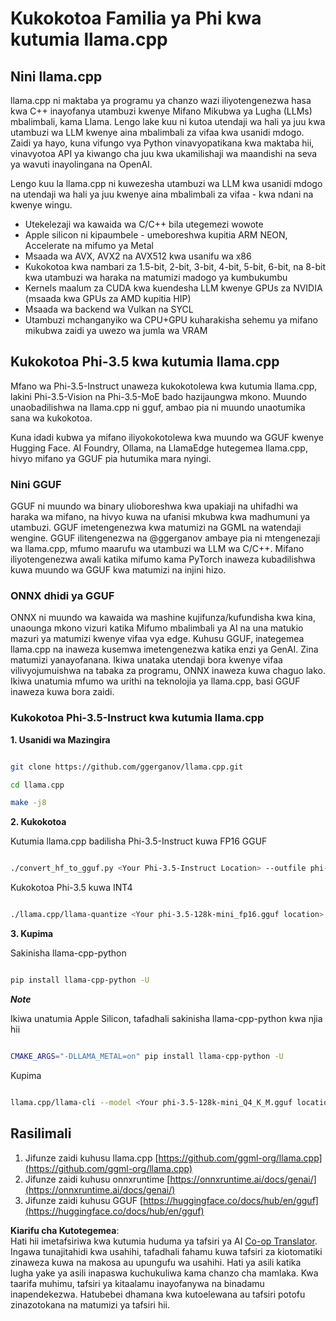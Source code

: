 <!--
CO_OP_TRANSLATOR_METADATA:
{
  "original_hash": "462bddc47427d8785f3c9fd817b346fe",
  "translation_date": "2025-07-16T22:11:23+00:00",
  "source_file": "md/01.Introduction/04/UsingLlamacppQuantifyingPhi.md",
  "language_code": "sw"
}
-->
# **Kukokotoa Familia ya Phi kwa kutumia llama.cpp**

## **Nini llama.cpp**

llama.cpp ni maktaba ya programu ya chanzo wazi iliyotengenezwa hasa kwa C++ inayofanya utambuzi kwenye Mifano Mikubwa ya Lugha (LLMs) mbalimbali, kama Llama. Lengo lake kuu ni kutoa utendaji wa hali ya juu kwa utambuzi wa LLM kwenye aina mbalimbali za vifaa kwa usanidi mdogo. Zaidi ya hayo, kuna vifungo vya Python vinavyopatikana kwa maktaba hii, vinavyotoa API ya kiwango cha juu kwa ukamilishaji wa maandishi na seva ya wavuti inayolingana na OpenAI.

Lengo kuu la llama.cpp ni kuwezesha utambuzi wa LLM kwa usanidi mdogo na utendaji wa hali ya juu kwenye aina mbalimbali za vifaa - kwa ndani na kwenye wingu.

- Utekelezaji wa kawaida wa C/C++ bila utegemezi wowote
- Apple silicon ni kipaumbele - umeboreshwa kupitia ARM NEON, Accelerate na mifumo ya Metal
- Msaada wa AVX, AVX2 na AVX512 kwa usanifu wa x86
- Kukokotoa kwa nambari za 1.5-bit, 2-bit, 3-bit, 4-bit, 5-bit, 6-bit, na 8-bit kwa utambuzi wa haraka na matumizi madogo ya kumbukumbu
- Kernels maalum za CUDA kwa kuendesha LLM kwenye GPUs za NVIDIA (msaada kwa GPUs za AMD kupitia HIP)
- Msaada wa backend wa Vulkan na SYCL
- Utambuzi mchanganyiko wa CPU+GPU kuharakisha sehemu ya mifano mikubwa zaidi ya uwezo wa jumla wa VRAM

## **Kukokotoa Phi-3.5 kwa kutumia llama.cpp**

Mfano wa Phi-3.5-Instruct unaweza kukokotolewa kwa kutumia llama.cpp, lakini Phi-3.5-Vision na Phi-3.5-MoE bado hazijaungwa mkono. Muundo unaobadilishwa na llama.cpp ni gguf, ambao pia ni muundo unaotumika sana wa kukokotoa.

Kuna idadi kubwa ya mifano iliyokokotolewa kwa muundo wa GGUF kwenye Hugging Face. AI Foundry, Ollama, na LlamaEdge hutegemea llama.cpp, hivyo mifano ya GGUF pia hutumika mara nyingi.

### **Nini GGUF**

GGUF ni muundo wa binary ulioboreshwa kwa upakiaji na uhifadhi wa haraka wa mifano, na hivyo kuwa na ufanisi mkubwa kwa madhumuni ya utambuzi. GGUF imetengenezwa kwa matumizi na GGML na watendaji wengine. GGUF ilitengenezwa na @ggerganov ambaye pia ni mtengenezaji wa llama.cpp, mfumo maarufu wa utambuzi wa LLM wa C/C++. Mifano iliyotengenezwa awali katika mifumo kama PyTorch inaweza kubadilishwa kuwa muundo wa GGUF kwa matumizi na injini hizo.

### **ONNX dhidi ya GGUF**

ONNX ni muundo wa kawaida wa mashine kujifunza/kufundisha kwa kina, unaounga mkono vizuri katika Mifumo mbalimbali ya AI na una matukio mazuri ya matumizi kwenye vifaa vya edge. Kuhusu GGUF, inategemea llama.cpp na inaweza kusemwa imetengenezwa katika enzi ya GenAI. Zina matumizi yanayofanana. Ikiwa unataka utendaji bora kwenye vifaa vilivyojumuishwa na tabaka za programu, ONNX inaweza kuwa chaguo lako. Ikiwa unatumia mfumo wa urithi na teknolojia ya llama.cpp, basi GGUF inaweza kuwa bora zaidi.

### **Kukokotoa Phi-3.5-Instruct kwa kutumia llama.cpp**

**1. Usanidi wa Mazingira**


```bash

git clone https://github.com/ggerganov/llama.cpp.git

cd llama.cpp

make -j8

```


**2. Kukokotoa**

Kutumia llama.cpp badilisha Phi-3.5-Instruct kuwa FP16 GGUF


```bash

./convert_hf_to_gguf.py <Your Phi-3.5-Instruct Location> --outfile phi-3.5-128k-mini_fp16.gguf

```

Kukokotoa Phi-3.5 kuwa INT4


```bash

./llama.cpp/llama-quantize <Your phi-3.5-128k-mini_fp16.gguf location> ./gguf/phi-3.5-128k-mini_Q4_K_M.gguf Q4_K_M

```


**3. Kupima**

Sakinisha llama-cpp-python


```bash

pip install llama-cpp-python -U

```

***Note*** 

Ikiwa unatumia Apple Silicon, tafadhali sakinisha llama-cpp-python kwa njia hii


```bash

CMAKE_ARGS="-DLLAMA_METAL=on" pip install llama-cpp-python -U

```

Kupima 


```bash

llama.cpp/llama-cli --model <Your phi-3.5-128k-mini_Q4_K_M.gguf location> --prompt "<|user|>\nCan you introduce .NET<|end|>\n<|assistant|>\n"  --gpu-layers 10

```



## **Rasilimali**

1. Jifunze zaidi kuhusu llama.cpp [https://github.com/ggml-org/llama.cpp](https://github.com/ggml-org/llama.cpp)
2. Jifunze zaidi kuhusu onnxruntime [https://onnxruntime.ai/docs/genai/](https://onnxruntime.ai/docs/genai/)
3. Jifunze zaidi kuhusu GGUF [https://huggingface.co/docs/hub/en/gguf](https://huggingface.co/docs/hub/en/gguf)

**Kiarifu cha Kutotegemea**:  
Hati hii imetafsiriwa kwa kutumia huduma ya tafsiri ya AI [Co-op Translator](https://github.com/Azure/co-op-translator). Ingawa tunajitahidi kwa usahihi, tafadhali fahamu kuwa tafsiri za kiotomatiki zinaweza kuwa na makosa au upungufu wa usahihi. Hati ya asili katika lugha yake ya asili inapaswa kuchukuliwa kama chanzo cha mamlaka. Kwa taarifa muhimu, tafsiri ya kitaalamu inayofanywa na binadamu inapendekezwa. Hatubebei dhamana kwa kutoelewana au tafsiri potofu zinazotokana na matumizi ya tafsiri hii.